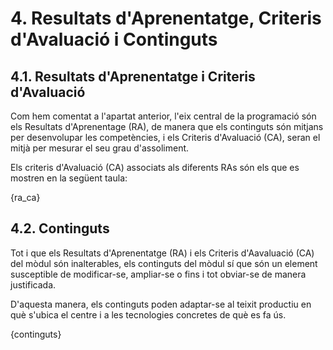 # 4. Resultats d'Aprenentatge, Criteris d'Avaluació i Continguts

<!-- 
Aquest punt NO apareix en la guia, però hem de plasmar la relació entre RAs i CAs en algun lloc.
-->

## 4.1. Resultats d'Aprenentatge i Criteris d'Avaluació

Com hem comentat a l'apartat anterior, l'eix central de la programació són els Resultats d'Aprenentage (RA), de manera que els continguts són mitjans per desenvolupar les competències, i els Criteris d'Avaluació (CA), seran el mitjà per mesurar el seu grau d'assoliment.

Els criteris d'Avaluació (CA) associats als diferents RAs són els que es mostren en la següent taula:

{ra_ca}

## 4.2. Continguts

Tot i que els Resultats d'Aprenentatge (RA) i els Criteris d'Aavaluació (CA) del mòdul són inalterables, els continguts del mòdul sí que són un element susceptible de modificar-se, ampliar-se o fins i tot obviar-se de manera justificada.

D'aquesta manera, els continguts poden adaptar-se al teixit productiu en què s'ubica el centre i a les tecnologies concretes de què es fa ús.

{continguts}
